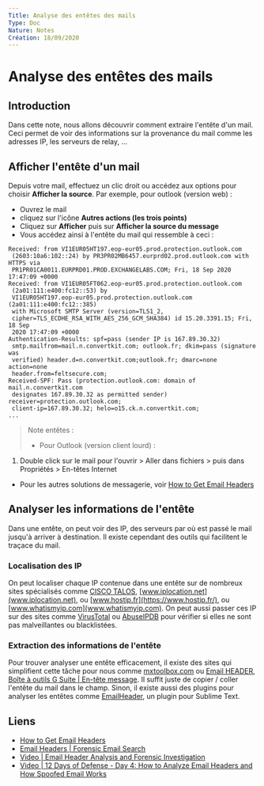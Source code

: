 ```yaml
---
Title: Analyse des entêtes des mails
Type: Doc
Nature: Notes
Création: 18/09/2020
---
```


# Analyse des entêtes des mails

## Introduction
Dans cette note, nous allons découvrir comment extraire l'entête d'un mail.
Ceci permet de voir des informations sur la provenance du mail comme les adresses IP,
les serveurs de relay, ...

## Afficher l'entête d'un mail
Depuis votre mail, effectuez un clic droit ou accédez aux options pour choisir **Afficher la source**.
Par exemple, pour outlook (version web) :
- Ouvrez le mail
- cliquez sur l'icône **Autres actions (les trois points)**
- Cliquez sur **Afficher** puis sur **Afficher la source du message**
- Vous accédez ainsi à l'entête du mail qui ressemble à ceci :

```
Received: from VI1EUR05HT197.eop-eur05.prod.protection.outlook.com
 (2603:10a6:102::24) by PR3PR02MB6457.eurprd02.prod.outlook.com with HTTPS via
 PR1PR01CA0011.EURPRD01.PROD.EXCHANGELABS.COM; Fri, 18 Sep 2020 17:47:09 +0000
Received: from VI1EUR05FT062.eop-eur05.prod.protection.outlook.com
 (2a01:111:e400:fc12::53) by
 VI1EUR05HT197.eop-eur05.prod.protection.outlook.com (2a01:111:e400:fc12::385)
 with Microsoft SMTP Server (version=TLS1_2,
 cipher=TLS_ECDHE_RSA_WITH_AES_256_GCM_SHA384) id 15.20.3391.15; Fri, 18 Sep
 2020 17:47:09 +0000
Authentication-Results: spf=pass (sender IP is 167.89.30.32)
 smtp.mailfrom=mail.n.convertkit.com; outlook.fr; dkim=pass (signature was
 verified) header.d=n.convertkit.com;outlook.fr; dmarc=none action=none
 header.from=feltsecure.com;
Received-SPF: Pass (protection.outlook.com: domain of mail.n.convertkit.com
 designates 167.89.30.32 as permitted sender) receiver=protection.outlook.com;
 client-ip=167.89.30.32; helo=o15.ck.n.convertkit.com;
...

```
> Note entêtes :
> - Pour Outlook (version client lourd) :
  1. Double click sur le mail pour l'ouvrir > Aller dans fichiers > puis dans Propriétés > En-têtes Internet
 - Pour les autres solutions de messagerie, voir [How to Get Email Headers](https://mxtoolbox.com/Public/Content/EmailHeaders/)

## Analyser les informations de l'entête
Dans une entête, on peut voir des IP, des serveurs par où est passé le mail jusqu'à arriver à destination.
Il existe cependant des outils qui facilitent le traçace du mail.
### Localisation des IP
On peut localiser chaque IP contenue dans une entête sur de nombreux sites spécialisés comme [CISCO TALOS](https://talosintelligence.com/), [www.iplocation.net](www.iplocation.net), ou [www.hostip.fr](https://www.hostip.fr/), ou [www.whatismyip.com](www.whatismyip.com).
On peut aussi passer ces IP sur des sites comme [VirusTotal](https://www.virustotal.com/gui/home/search) ou [AbuseIPDB](https://www.abuseipdb.com/) pour vérifier si elles ne sont pas malveillantes ou blacklistées.

### Extraction des informations de l'entête
Pour trouver analyser une entête efficacement, il existe des sites qui simplifient cette tâche pour nous comme [mxtoolbox.com](https://mxtoolbox.com/EmailHeaders.aspx) ou [Email HEADER](https://emailheaders.net/), [Boîte à outils G Suite | En-tête message](https://toolbox.googleapps.com/apps/messageheader/). Il suffit juste de copier / coller l'entête du mail dans le champ.
Sinon, il existe aussi des plugins pour analyser les entêtes comme [EmailHeader](https://packagecontrol.io/packages/Email%20Header), un plugin pour Sublime Text.


## Liens
- [How to Get Email Headers](https://mxtoolbox.com/Public/Content/EmailHeaders/)
- [Email Headers | Forensic Email Search](https://emailheaders.net/forensic-email-search.html)
- [Video | Email Header Analysis and Forensic Investigation](https://www.youtube.com/watch?v=nK5QpGSBR8c)
- [Video | 12 Days of Defense - Day 4: How to Analyze Email Headers and How Spoofed Email Works](https://www.youtube.com/watch?v=reRzWHUwI80)

